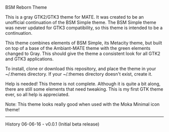 BSM Reborn Theme

This is a gray GTK2/GTK3 theme for MATE. It was created to be an unofficial continuation of the BSM Simple theme. The BSM Simple theme was never updated for GTK3 compatibility, so this theme is intended to be a continuation.

This theme combines elements of BSM Simple, its Metacity theme, but built on top of a base of the Ambiant-MATE theme with the green elements changed to Gray. This should give the theme a consistent look for all GTK2 and GTK3 applications.

To install, clone or download this repository, and place the theme in your ~/.themes directory. If your ~/.themes directory doesn't exist, create it.

Help is needed! This theme is not complete. Although it is quite a bit along, there are still some elements that need tweaking. This is my first GTK theme ever, so all help is appreciated.

Note: This theme looks really good when used with the Moka Minimal icon theme!

---
History
06-06-16 - v0.0.1 (Initial beta release)
